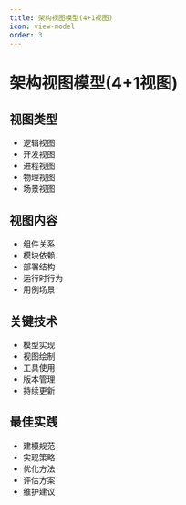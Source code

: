 ```yaml
---
title: 架构视图模型(4+1视图)
icon: view-model
order: 3
---
```


# 架构视图模型(4+1视图)

## 视图类型
- 逻辑视图
- 开发视图
- 进程视图
- 物理视图
- 场景视图

## 视图内容
- 组件关系
- 模块依赖
- 部署结构
- 运行时行为
- 用例场景

## 关键技术
- 模型实现
- 视图绘制
- 工具使用
- 版本管理
- 持续更新

## 最佳实践
- 建模规范
- 实现策略
- 优化方法
- 评估方案
- 维护建议
